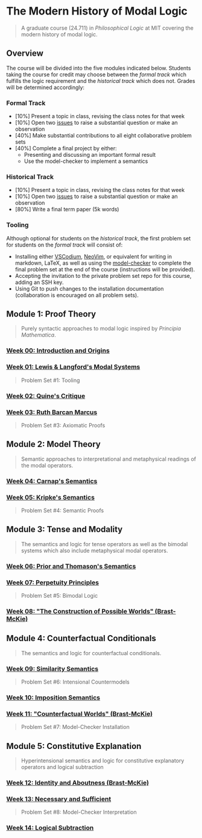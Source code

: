 # The Modern History of Modal Logic

> A graduate course (24.711) in _Philosophical Logic_ at MIT covering the modern history of modal logic.

## Overview

The course will be divided into the five modules indicated below.
Students taking the course for credit may choose between the _formal track_ which fulfills the logic requirement and the _historical track_ which does not.
Grades will be determined accordingly:

### Formal Track

- [10%] Present a topic in class, revising the class notes for that week
- [10%] Open two [issues](https://github.com/benbrastmckie/ModalHistory/issues) to raise a substantial question or make an observation
- [40%] Make substantial contributions to all eight collaborative problem sets
- [40%] Complete a final project by either:
  - Presenting and discussing an important formal result
  - Use the model-checker to implement a semantics

### Historical Track

- [10%] Present a topic in class, revising the class notes for that week
- [10%] Open two [issues](https://github.com/benbrastmckie/ModalHistory/issues) to raise a substantial question or make an observation
- [80%] Write a final term paper (5k words)

### Tooling

Although optional for students on the _historical track_, the first problem set for students on the _formal track_ will consist of:
- Installing either [VSCodium](https://github.com/benbrastmckie/VSCodium), [NeoVim](https://github.com/benbrastmckie/.config), or equivalent for writing in markdown, LaTeX, as well as using the [model-checker](https://github.com/benbrastmckie/ModelChecker) to complete the final problem set at the end of the course (instructions will be provided).
- Accepting the invitation to the private problem set repo for this course, adding an SSH key.
- Using Git to push changes to the installation documentation (collaboration is encouraged on all problem sets).

## Module 1: Proof Theory

> Purely syntactic approaches to modal logic inspired by _Principia Mathematica_.

### [Week 00: Introduction and Origins](https://github.com/benbrastmckie/ModalHistory/blob/master/1_proof_theory/00_week/00_week.md)

### [Week 01: Lewis & Langford's Modal Systems](https://github.com/benbrastmckie/ModalHistory/blob/master/1_proof_theory/01_week/01_week.md)

> Problem Set #1: Tooling

### [Week 02: Quine's Critique](https://github.com/benbrastmckie/ModalHistory/blob/master/1_proof_theory/02_week/02_week.md)

### [Week 03: Ruth Barcan Marcus](https://github.com/benbrastmckie/ModalHistory/blob/master/1_proof_theory/03_week/03_week.md)

> Problem Set #3: Axiomatic Proofs

## Module 2: Model Theory

> Semantic approaches to interpretational and metaphysical readings of the modal operators.

### [Week 04: Carnap's Semantics](https://github.com/benbrastmckie/ModalHistory/blob/master/2_model_theory/04_week/04_week.md)

### [Week 05: Kripke's Semantics](https://github.com/benbrastmckie/ModalHistory/blob/master/2_model_theory/05_week/05_week.md)

> Problem Set #4: Semantic Proofs

## Module 3: Tense and Modality

> The semantics and logic for tense operators as well as the bimodal systems which also include metaphysical modal operators.

### [Week 06: Prior and Thomason's Semantics](https://github.com/benbrastmckie/ModalHistory/blob/master/3_tense_and_modality/06_week/06_week.md)

### [Week 07: Perpetuity Principles](https://github.com/benbrastmckie/ModalHistory/blob/master/3_tense_and_modality/07_week/07_week.md)

> Problem Set #5: Bimodal Logic

### [Week 08: "The Construction of Possible Worlds" (Brast-McKie)](https://github.com/benbrastmckie/ModalHistory/blob/master/3_tense_and_modality/08_week/08_week.md)

## Module 4: Counterfactual Conditionals

> The semantics and logic for counterfactual conditionals.

### [Week 09: Similarity Semantics](https://github.com/benbrastmckie/ModalHistory/blob/master/4_counterfactuals/09_week/09_week.md)

> Problem Set #6: Intensional Countermodels

### [Week 10: Imposition Semantics](https://github.com/benbrastmckie/ModalHistory/blob/master/4_counterfactuals/10_week/10_week.md)

### [Week 11: "Counterfactual Worlds" (Brast-McKie)](https://github.com/benbrastmckie/ModalHistory/blob/master/4_counterfactuals/11_week/11_week.md)

> Problem Set #7: Model-Checker Installation

## Module 5: Constitutive Explanation

> Hyperintensional semantics and logic for constitutive explanatory operators and logical subtraction

### [Week 12: Identity and Aboutness (Brast-McKie)](https://github.com/benbrastmckie/ModalHistory/blob/master/5_constitutive_explanation/12_week/12_week.md)

### [Week 13: Necessary and Sufficient](https://github.com/benbrastmckie/ModalHistory/blob/master/5_constitutive_explanation/13_week/13_week.md)

> Problem Set #8: Model-Checker Interpretation

### [Week 14: Logical Subtraction](https://github.com/benbrastmckie/ModalHistory/blob/master/5_constitutive_explanation/14_week/14_week.md)

